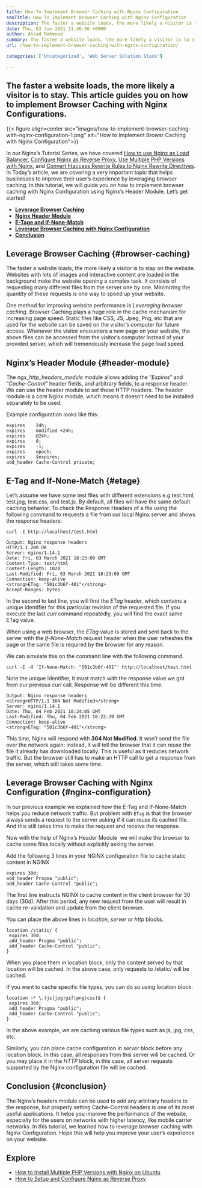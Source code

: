 ```yaml
---
title: How To Implement Browser Caching with Nginx Configuration
seoTitle: How To Implement Browser Caching with Nginx Configuration
description: The faster a website loads, the more likely a visitor is to stay. In this tutorial, we will Implement Browser Caching with Nginx Configuration.
date: Thu, 03 Jun 2021 11:46:56 +0000
author: Assad Mahmood
summary: The faster a website loads, the more likely a visitor is to stay. This article guides you on how to implement Browser Caching with Nginx Configurations.
url: /how-to-implement-browser-caching-with-nginx-configuration/

categories: ['Uncategorized', 'Web Server Solution Stack']

---
```

## The faster a website loads, the more likely a visitor is to stay. This article guides you on how to implement Browser Caching with Nginx Configurations.

{{< figure align=center src="images/how-to-implement-browser-caching-with-nginx-configuration-1.png" alt="How to Implement Browsr Caching with Nginx Configuration">}}  

In our Nginx’s Tutorial Series, we have covered [How to use Nginx as Load Balancer][1], [Configure Nginx as Reverse Proxy][2], [Use Multiple PHP Versions with Nginx][3], and [Convert htaccess Rewrite Rules to Nginx Rewrite Directives][4]. In Today’s article, we are covering a very important topic that helps businesses to improve their user’s experience by leveraging browser caching. In this tutorial, we will guide you on how to implement browser caching with Nginx Configuration using Nginx’s Header Module. Let’s get started!

  * **[Leverage Browser Caching][5]**
  * [**Nginx Header Module**][6]
  * [**E-Tage and If-None-Match**][7]
  * [**Leverage Browser Caching with Nginx Configuration**][8]
  * [**Conclusion**][9]

## Leverage Browser Caching {#browser-caching}

The faster a website loads, the more likely a visitor is to stay on the website. Websites with lots of images and interactive content are loaded in the background make the website opening a complex task. It consists of requesting many different files from the server one by one. Minimizing the quantity of these requests is one way to speed up your website.

One method for improving website performance is _Leveraging browser caching_. Browser Caching plays a huge role in the cache mechanism for increasing page speed. Static files like CSS, JS, Jpeg, Png, etc that are used for the website can be saved on the visitor’s computer for future access. Whenever the visitor encounters a new page on your website, the above files can be accessed from the visitor’s computer instead of your provided server, which will tremendously increase the page load speed. 

## Nginx’s Header Module {#header-module}

The _ngx\_http\_headers_module_ module allows adding the “_Expires_” and “_Cache-Control_” header fields, and arbitrary fields, to a response header. We can use the header module to set these HTTP headers. The header module is a core Nginx module, which means it doesn’t need to be installed separately to be used. 

Example configuration looks like this:


```
expires    24h;
expires    modified +24h;
expires    @24h;
expires    0;
expires    -1;
expires    epoch;
expires    $expires;
add_header Cache-Control private;
```


## E-Tag and If-None-Match {#etage}

Let’s assume we have some test files with different extensions e.g test.html, test.jpg, test.css, and test.js. By default, all files will have the same default caching behavior. To check the Response Headers of a file using the following command to requests a file from our local Nginx server and shows the response headers:


```
curl -I http://localhost/test.html
```



```
Output: Nginx response headers
HTTP/1.1 200 OK
Server: nginx/1.14.1
Date: Fri, 03 March 2021 18:23:09 GMT
Content-Type: text/html
Content-Length: 1024
Last-Modified: Fri, 03 March 2021 18:23:09 GMT
Connection: keep-alive
<strong>ETag: "501c3b6f-401"</strong>
Accept-Ranges: bytes
```


In the second to last line, you will find the _ETag_ header, which contains a unique identifier for this particular revision of the requested file. If you execute the last _curl_ command repeatedly, you will find the exact same ETag value.

When using a web browser, the _ETag_ value is stored and sent back to the server with the _If-None-Match_ request header when the user refreshes the page or the same file is required by the browser for any reason.

We can simulate this on the command line with the following command.


```
curl -I -H 'If-None-Match: "501c3b6f-401"' http://localhost/test.html
```


Note the unique identifier, it must match with the response value we got from our previous _curl_ call. Response will be different this time:


```
Output: Nginx response headers
<strong>HTTP/1.1 304 Not Modified</strong>
Server: nginx/1.14.1
Date: Thu, 04 Feb 2021 18:24:05 GMT
Last-Modified: Thu, 04 Feb 2021 18:22:39 GMT
Connection: keep-alive
<strong>ETag: "501c3b6f-401"</strong>
```


This time, Nginx will respond with **304 Not Modified**. It won’t send the file over the network again; instead, it will tell the browser that it can reuse the file it already has downloaded locally. This is useful as it reduces network traffic. But the browser still has to make an HTTP call to get a response from the server, which still takes some time.

## Leverage Browser Caching with Nginx Configuration {#nginx-configuration}

In our previous example we explained how the E-Tag and If-None-Match helps you reduce network traffic. But problem with `ETag` is that the browser always sends a request to the server asking if it can reuse its cached file. And this still takes time to make the request and receive the response.

Now with the help of Nginx’s Header Module  we will make the browser to cache some files locally without explicitly asking the server.

Add the following 3 lines in your NGINX configuration file to cache static content in NGINX


```
expires 30d;
add_header Pragma "public";
add_header Cache-Control "public";
```


The first line instructs NGINX to cache content in the client browser for 30 days (30d). After this period, any new request from the user will result in cache re-validation and update from the client browser.

You can place the above lines in _location_, _server_ or _http_ blocks.


```
location /static/ {
 expires 30d;
 add_header Pragma "public";
 add_header Cache-Control "public";
}
```


When you place them in location block, only the content served by that location will be cached. In the above case, only requests to /static/ will be cached.

If you want to cache specific file types, you can do so using location block.


```
location ~* \.(js|jpg|gif|png|css)$ {
 expires 30d;
 add_header Pragma "public";
 add_header Cache-Control "public";
}

```


In the above example, we are caching various file types such as js, jpg, css, etc.

Similarly, you can place cache configuration in _server_ block before any location block. In this case, all responses from this server will be cached. Or you may place it in the _HTTP_ block, in this case, all server requests supported by the Nginx configuration file will be cached.

## Conclusion {#conclusion}

The Nginx’s headers module can be used to add any arbitrary headers to the response, but properly setting Cache-Control headers is one of its most useful applications. It helps you improve the performance of the website, especially for the users on networks with higher latency, like mobile carrier networks. In this tutorial, we learned how to leverage browser caching with Nginx Configuration. Hope this will help you improve your user’s experience on your website.

## Explore

  * [How to Install Multiple PHP Versions with Nginx on Ubuntu][3]
  * [How to Setup and Configure Nginx as Reverse Proxy][2]

 [1]: https://blog.containerize.com/web-server-solution-stack/how-to-use-nginx-as-load-balancer-for-your-application/

 [2]: https://blog.containerize.com/web-server-solution-stack/how-to-setup-and-configure-nginx-as-reverse-proxy/

 [3]: https://blog.containerize.com/web-server-solution-stack/how-to-install-multiple-php-versions-with-nginx-on-ubuntu/

 [4]: https://blog.containerize.com/web-server-solution-stack/how-to-convert-htaccess-rewrite-rules-to-nginx-rewrite-directives/

 [5]: #browser-caching
 [6]: #header-module
 [7]: #etag
 [8]: #nginx-configuration
 [9]: #conclusion